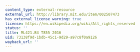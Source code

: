 ```yaml
---
content_type: external-resource
external_url: http://library.mit.edu/item/002507473
has_external_license_warning: true
license: https://en.wikipedia.org/wiki/All_rights_reserved
status: ''
title: ML421.B4 T855 2016
uid: 73138f9d-1bdb-45c1-9d29-a97c8f0a9126
wayback_url: ''
---
```

